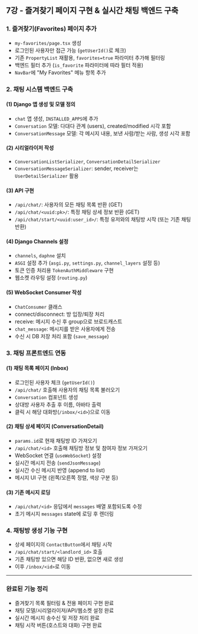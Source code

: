 ## 7강 - 즐겨찾기 페이지 구현 & 실시간 채팅 백엔드 구축

### 1. 즐겨찾기(Favorites) 페이지 추가
- `my-favorites/page.tsx` 생성
- 로그인된 사용자만 접근 가능 (`getUserId()`로 체크)
- 기존 `PropertyList` 재활용, `favorites=true` 파라미터 추가해 필터링
- 백엔드 필터 추가 (`is_favorite` 파라미터에 따라 필터 적용)
- `NavBar`에 "My Favorites" 메뉴 항목 추가

### 2. 채팅 시스템 백엔드 구축

#### (1) Django 앱 생성 및 모델 정의
- `chat` 앱 생성, `INSTALLED_APPS`에 추가
- `Conversation` 모델: 다대다 관계 (users), created/modified 시각 포함
- `ConversationMessage` 모델: 각 메시지 내용, 보낸 사람/받는 사람, 생성 시각 포함

#### (2) 시리얼라이저 작성
- `ConversationListSerializer`, `ConversationDetailSerializer`
- `ConversationMessageSerializer`: sender, receiver는 `UserDetailSerializer` 활용

#### (3) API 구현
- `/api/chat/`: 사용자의 모든 채팅 목록 반환 (GET)
- `/api/chat/<uuid:pk>/`: 특정 채팅 상세 정보 반환 (GET)
- `/api/chat/start/<uuid:user_id>/`: 특정 유저와의 채팅방 시작 (또는 기존 채팅 반환)

#### (4) Django Channels 설정
- `channels`, `daphne` 설치
- `ASGI` 설정 추가 (`asgi.py`, `settings.py`, `channel_layers` 설정 등)
- 토큰 인증 처리용 `TokenAuthMiddleware` 구현
- 웹소켓 라우팅 설정 (`routing.py`)

#### (5) WebSocket Consumer 작성
- `ChatConsumer` 클래스
- connect/disconnect: 방 입장/퇴장 처리
- receive: 메시지 수신 후 group으로 브로드캐스트
- `chat_message`: 메시지를 받은 사용자에게 전송
- 수신 시 DB 저장 처리 포함 (`save_message`)

### 3. 채팅 프론트엔드 연동

#### (1) 채팅 목록 페이지 (Inbox)
- 로그인된 사용자 체크 (`getUserId()`)
- `/api/chat/` 호출해 사용자의 채팅 목록 불러오기
- `Conversation` 컴포넌트 생성
- 상대방 사용자 추출 후 이름, 아바타 출력
- 클릭 시 해당 대화방(`/inbox/<id>`)으로 이동

#### (2) 채팅 상세 페이지 (ConversationDetail)
- `params.id`로 현재 채팅방 ID 가져오기
- `/api/chat/<id>` 호출해 채팅방 정보 및 참여자 정보 가져오기
- WebSocket 연결 (`useWebSocket`) 설정
- 실시간 메시지 전송 (`sendJsonMessage`)
- 실시간 수신 메시지 반영 (append to list)
- 메시지 UI 구현 (왼쪽/오른쪽 정렬, 색상 구분 등)

#### (3) 기존 메시지 로딩
- `/api/chat/<id>` 응답에서 `messages` 배열 포함되도록 수정
- 초기 메시지 `messages` state에 로딩 후 렌더링

### 4. 채팅방 생성 기능 구현
- 상세 페이지의 `ContactButton`에서 채팅 시작
- `/api/chat/start/<landlord_id>` 호출
- 기존 채팅방 있으면 해당 ID 반환, 없으면 새로 생성
- 이후 `/inbox/<id>`로 이동

---

### 완료된 기능 정리
- 즐겨찾기 목록 필터링 & 전용 페이지 구현 완료
- 채팅 모델/시리얼라이저/API/웹소켓 설정 완료
- 실시간 메시지 송수신 및 저장 처리 완료
- 채팅 시작 버튼(호스트와 대화) 구현 완료

